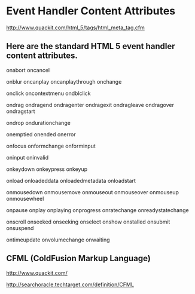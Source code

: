 # Event Handler Content Attributes  


http://www.quackit.com/html_5/tags/html_meta_tag.cfm  

## Here are the standard HTML 5 event handler content attributes.  


onabort
oncancel

onblur
oncanplay
oncanplaythrough
onchange

onclick
oncontextmenu
ondblclick

ondrag
ondragend
ondragenter
ondragexit
ondragleave
ondragover
ondragstart

ondrop
ondurationchange

onemptied
onended
onerror

onfocus
onformchange
onforminput

oninput
oninvalid

onkeydown
onkeypress
onkeyup

onload
onloadeddata
onloadedmetadata
onloadstart

onmousedown
onmousemove
onmouseout
onmouseover
onmouseup
onmousewheel

onpause
onplay
onplaying
onprogress
onratechange
onreadystatechange

onscroll
onseeked
onseeking
onselect
onshow
onstalled
onsubmit
onsuspend

ontimeupdate
onvolumechange
onwaiting






## CFML (ColdFusion Markup Language)  

http://www.quackit.com/  

http://searchoracle.techtarget.com/definition/CFML  

